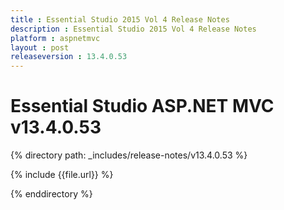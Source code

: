```yaml
---
title : Essential Studio 2015 Vol 4 Release Notes
description : Essential Studio 2015 Vol 4 Release Notes
platform : aspnetmvc
layout : post
releaseversion : 13.4.0.53
---
```


# Essential Studio ASP.NET MVC v13.4.0.53

{% directory path: _includes/release-notes/v13.4.0.53 %}

{% include {{file.url}} %}

{% enddirectory %}